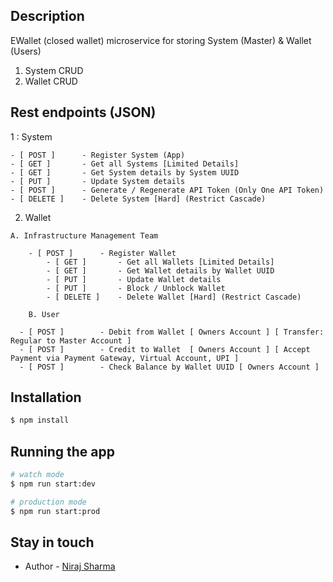 ## Description

EWallet (closed wallet) microservice for storing System (Master) & Wallet (Users)

1. System CRUD
1. Wallet CRUD

## Rest endpoints (JSON)

  1 : System 

    - [ POST ] 		- Register System (App)
    - [ GET ] 		- Get all Systems [Limited Details]
    - [ GET ] 		- Get System details by System UUID
    - [ PUT ] 		- Update System details
    - [ POST ] 		- Generate / Regenerate API Token (Only One API Token)
    - [ DELETE ] 	- Delete System [Hard] (Restrict Cascade)

  2. Wallet 

    A. Infrastructure Management Team
	
  		- [ POST ]		- Register Wallet 						
			- [ GET ] 		- Get all Wallets [Limited Details]
			- [ GET ] 		- Get Wallet details by Wallet UUID 
			- [ PUT ] 		- Update Wallet details 
			- [ PUT ] 		- Block / Unblock Wallet 
			- [ DELETE ] 	- Delete Wallet [Hard] (Restrict Cascade)
				
		B. User

      - [ POST ] 		- Debit from Wallet [ Owners Account ] [ Transfer: Regular to Master Account ] 
      - [ POST ] 		- Credit to Wallet  [ Owners Account ] [ Accept Payment via Payment Gateway, Virtual Account, UPI ]
      - [ POST ] 		- Check Balance by Wallet UUID [ Owners Account ]

## Installation

```bash
$ npm install
```

## Running the app

```bash
# watch mode
$ npm run start:dev

# production mode
$ npm run start:prod
```

## Stay in touch

- Author - [Niraj Sharma](https://github.com/nirajshar)